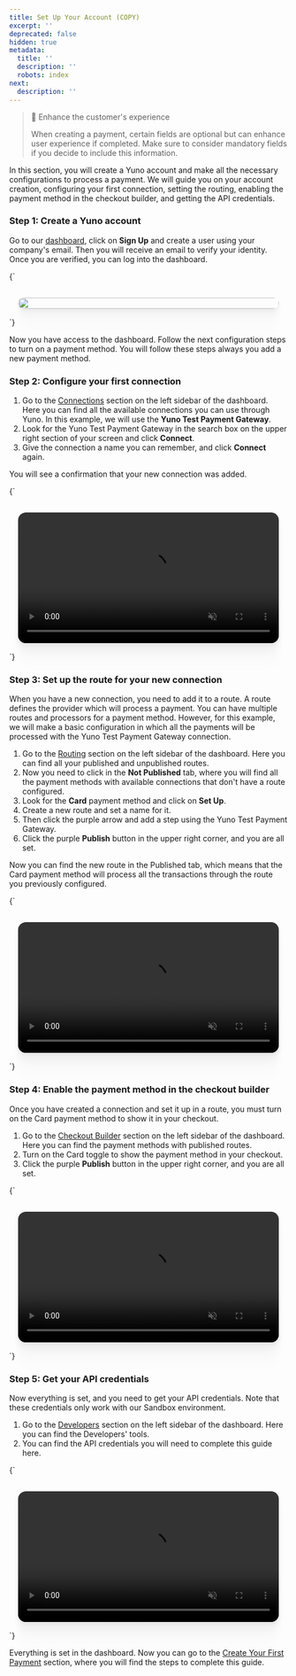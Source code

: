 ```yaml
---
title: Set Up Your Account (COPY)
excerpt: ''
deprecated: false
hidden: true
metadata:
  title: ''
  description: ''
  robots: index
next:
  description: ''
---
```


> 📘 Enhance the customer's experience
>
> When creating a payment, certain fields are optional but can enhance user experience if completed. Make sure to consider mandatory fields if you decide to include this information.

In this section, you will create a Yuno account and make all the necessary configurations to process a payment. We will guide you on your account creation, configuring your first connection, setting the routing, enabling the payment method in the checkout builder, and getting the API credentials.

### Step 1: Create a Yuno account

Go to our [dashboard](https://dashboard.y.uno/), click on **Sign Up** and create a user using your company's email. Then you will receive an email to verify your identity. Once you are verified, you can log into the dashboard.

<HTMLBlock>{`
<div style="background-color: #FFFFF; padding: 16px; display: flex; justify-content: center; border-radius:14px">
  <image src="https://github.com/writechoiceorg/yuno-images/blob/main/doc/set_up_you_account/register_yuno.png?raw=true" style="width:100%; height:100%; border-radius:14px; display:block; object-fit:cover; background-color:rgba(0, 0, 0, 0); object-position:50% 50%; box-shadow: 0px 0px 0px 0px rgba(40, 42, 47, 0.05), 0px 3px 6px 0px rgba(40, 42, 47, 0.05), 0px 11px 11px 0px rgba(40, 42, 47, 0.04), 0px 25px 15px 0px rgba(40, 42, 47, 0.02), 0px 44px 18px 0px rgba(40, 42, 47, 0.01), 0px 69px 19px 0px rgba(40, 42, 47, 0.00);"></image>
</div>
`}</HTMLBlock>

Now you have access to the dashboard. Follow the next configuration steps to turn on a payment method. You will follow these steps always you add a new payment method. 

### Step 2: Configure your first connection

1. Go to the [Connections](https://dashboard.y.uno/connections) section on the left sidebar of the dashboard. Here you can find all the available connections you can use through Yuno. In this example, we will use the **Yuno Test Payment Gateway**.
2. Look for the Yuno Test Payment Gateway in the search box on the upper right section of your screen and click **Connect**.
3. Give the connection a name you can remember, and click **Connect** again. 

You will see a confirmation that your new connection was added.

<HTMLBlock>{`
<div style="background-color: #FFFFF; padding: 16px; display: flex; justify-content: center; border-radius:14px;">
  <video src="https://github.com/writechoiceorg/yuno-images/raw/main/doc/set_up_you_account/connection_setup_low.mp4" loop autoplay muted playsinline style="width:100%; height:100%; border-radius:14px; display:block; object-fit:cover; background-color:rgba(0, 0, 0, 0); object-position:50% 50%; box-shadow: 0px 0px 0px 0px rgba(40, 42, 47, 0.05), 0px 3px 6px 0px rgba(40, 42, 47, 0.05), 0px 11px 11px 0px rgba(40, 42, 47, 0.04), 0px 25px 15px 0px rgba(40, 42, 47, 0.02), 0px 44px 18px 0px rgba(40, 42, 47, 0.01), 0px 69px 19px 0px rgba(40, 42, 47, 0.00);"></video>
</div>
`}</HTMLBlock>

### Step 3: Set up the route for your new connection

When you have a new connection, you need to add it to a route. A route defines the provider which will process a payment. You can have multiple routes and processors for a payment method. However, for this example, we will make a basic configuration in which all the payments will be processed with the Yuno Test Payment Gateway connection.

1. Go to the [Routing](https://dashboard.y.uno/routing) section on the left sidebar of the dashboard. Here you can find all your published and unpublished routes. 
2. Now you need to click in the **Not Published** tab, where you will find all the payment methods with available connections that don't have a route configured. 
3. Look for the **Card** payment method and click on **Set Up**. 
4. Create a new route and set a name for it. 
5. Then click the purple arrow and add a step using the Yuno Test Payment Gateway. 
6. Click the purple **Publish** button in the upper right corner, and you are all set.

Now you can find the new route in the Published tab, which means that the Card payment method will process all the transactions through the route you previously configured.

<HTMLBlock>{`
<div style="background-color: #FFFFF; padding: 16px; display: flex; justify-content: center; border-radius:14px;">
  <video src="https://github.com/writechoiceorg/yuno-images/raw/main/doc/set_up_you_account/routing_low.mp4"  loop autoplay muted playsinline style="width:100%; height:100%; border-radius:14px; display:block; object-fit:cover; background-color:rgba(0, 0, 0, 0); object-position:50% 50%; box-shadow: 0px 0px 0px 0px rgba(40, 42, 47, 0.05), 0px 3px 6px 0px rgba(40, 42, 47, 0.05), 0px 11px 11px 0px rgba(40, 42, 47, 0.04), 0px 25px 15px 0px rgba(40, 42, 47, 0.02), 0px 44px 18px 0px rgba(40, 42, 47, 0.01), 0px 69px 19px 0px rgba(40, 42, 47, 0.00);"></video>
</div>
`}</HTMLBlock>

### Step 4: Enable the payment method in the checkout builder

Once you have created a connection and set it up in a route, you must turn on the Card payment method to show it in your checkout.

1. Go to the [Checkout Builder](https://dashboard.y.uno/checkout-builder) section on the left sidebar of the dashboard. Here you can find the payment methods with published routes.
2. Turn on the Card toggle to show the payment method in your checkout.
3. Click the purple **Publish** button in the upper right corner, and you are all set.

<HTMLBlock>{`
<div style="background-color: #FFFFF; padding: 16px; display: flex; justify-content: center; border-radius:14px;">
  <video src="https://github.com/writechoiceorg/yuno-images/raw/main/doc/set_up_you_account/checkout_low.mp4" loop autoplay muted playsinline style="width:100%; height:100%; border-radius:14px; display:block; object-fit:cover; background-color:rgba(0, 0, 0, 0); object-position:50% 50%; box-shadow: 0px 0px 0px 0px rgba(40, 42, 47, 0.05), 0px 3px 6px 0px rgba(40, 42, 47, 0.05), 0px 11px 11px 0px rgba(40, 42, 47, 0.04), 0px 25px 15px 0px rgba(40, 42, 47, 0.02), 0px 44px 18px 0px rgba(40, 42, 47, 0.01), 0px 69px 19px 0px rgba(40, 42, 47, 0.00);"></video>
</div>
`}</HTMLBlock>

### Step 5: Get your API credentials

Now everything is set, and you need to get your API credentials. Note that these credentials only work with our Sandbox environment.

1. Go to the [Developers](https://dashboard.y.uno/developers) section on the left sidebar of the dashboard. Here you can find the Developers' tools.
2. You can find the API credentials you will need to complete this guide here.

<HTMLBlock>{`
<div style="background-color: #FFFFF; padding: 16px; display: flex; justify-content: center; border-radius:14px;">
  <video src="https://raw.githubusercontent.com/writechoiceorg/yuno-images/main/doc/set_up_you_account/developer_low.mp4" loop autoplay muted playsinline style="width:100%; height:100%; border-radius:14px; display:block; object-fit:cover; background-color:rgba(0, 0, 0, 0); object-position:50% 50%; box-shadow: 0px 0px 0px 0px rgba(40, 42, 47, 0.05), 0px 3px 6px 0px rgba(40, 42, 47, 0.05), 0px 11px 11px 0px rgba(40, 42, 47, 0.04), 0px 25px 15px 0px rgba(40, 42, 47, 0.02), 0px 44px 18px 0px rgba(40, 42, 47, 0.01), 0px 69px 19px 0px rgba(40, 42, 47, 0.00);"></video>
</div>
`}</HTMLBlock>

Everything is set in the dashboard. Now you can go to the [Create Your First Payment](doc:step-2-your-first-payment) section, where you will find the steps to complete this guide.
